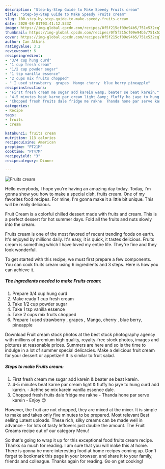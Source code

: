 ```yaml
---
description: "Step-by-Step Guide to Make Speedy Fruits cream"
title: "Step-by-Step Guide to Make Speedy Fruits cream"
slug: 100-step-by-step-guide-to-make-speedy-fruits-cream
date: 2020-08-01T03:41:12.533Z
image: https://img-global.cpcdn.com/recipes/0f5f215cf09e94b5/751x532cq70/fruits-cream-recipe-main-photo.jpg
thumbnail: https://img-global.cpcdn.com/recipes/0f5f215cf09e94b5/751x532cq70/fruits-cream-recipe-main-photo.jpg
cover: https://img-global.cpcdn.com/recipes/0f5f215cf09e94b5/751x532cq70/fruits-cream-recipe-main-photo.jpg
author: Ian Atkins
ratingvalue: 3.2
reviewcount: 6
recipeingredient:
- "3/4 cup hung curd"
- "1 cup fresh cream"
- "1/2 cup powder sugar"
- "1 tsp vanilla essence"
- "2 cups mix fruits chopped"
- " I used strawberry  grapes  Mango cherry  blue berry pineapple"
recipeinstructions:
- "First fresh cream me sugar add karein &amp; beater se beat karein."
- "4-5 minutes beat karne par cream light &amp; fluffy ho jaye to hung curd add karein. Achhe se mix karein vanilla essence dale."
- "Chopped fresh fruits dale fridge me rakhe  Thanda hone par serve karein  Enjoy 😊"
categories:
- Recipe
tags:
- fruits
- cream

katakunci: fruits cream 
nutrition: 118 calories
recipecuisine: American
preptime: "PT21M"
cooktime: "PT47M"
recipeyield: "3"
recipecategory: Dinner

---
```



![Fruits cream](https://img-global.cpcdn.com/recipes/0f5f215cf09e94b5/751x532cq70/fruits-cream-recipe-main-photo.jpg)

Hello everybody, I hope you're having an amazing day today. Today, I'm gonna show you how to make a special dish, fruits cream. One of my favorites food recipes. For mine, I'm gonna make it a little bit unique. This will be really delicious.

Fruit Cream is a colorful chilled dessert made with fruits and cream. This is a perfect dessert for hot summer days. Fold all the fruits and nuts slowly into the cream.

Fruits cream is one of the most favored of recent trending foods on earth. It's enjoyed by millions daily. It's easy, it is quick, it tastes delicious. Fruits cream is something which I have loved my entire life. They're fine and they look wonderful.


To get started with this recipe, we must first prepare a few components. You can cook fruits cream using 6 ingredients and 3 steps. Here is how you can achieve it.

<!--inarticleads1-->

##### The ingredients needed to make Fruits cream:

1. Prepare 3/4 cup hung curd
1. Make ready 1 cup fresh cream
1. Take 1/2 cup powder sugar
1. Take 1 tsp vanilla essence
1. Take 2 cups mix fruits chopped
1. Prepare  I used strawberry , grapes , Mango, cherry , blue berry, pineapple


Download Fruit cream stock photos at the best stock photography agency with millions of premium high quality, royalty-free stock photos, images and pictures at reasonable prices. Summers are here and so is the time to indulge in a lot of summer special delicacies. Make a delicious fruit cream for your dessert or appetizer! It is similar to fruit salad. 

<!--inarticleads2-->

##### Steps to make Fruits cream:

1. First fresh cream me sugar add karein &amp; beater se beat karein.
1. 4-5 minutes beat karne par cream light &amp; fluffy ho jaye to hung curd add karein. - Achhe se mix karein vanilla essence dale.
1. Chopped fresh fruits dale fridge me rakhe  - Thanda hone par serve karein  - Enjoy 😊


However, the fruit are not chopped, they are mixed at the mixer. It is simple to make and takes only five minutes to be prepared. Most relevant Best selling Latest uploads. These rich, silky creams can be made well in advance - for lots of tasty leftovers just double the amount. The Fruit Creams recipe out of our category Menu! 

So that's going to wrap it up for this exceptional food fruits cream recipe. Thanks so much for reading. I am sure that you will make this at home. There is gonna be more interesting food at home recipes coming up. Don't forget to bookmark this page in your browser, and share it to your family, friends and colleague. Thanks again for reading. Go on get cooking!
